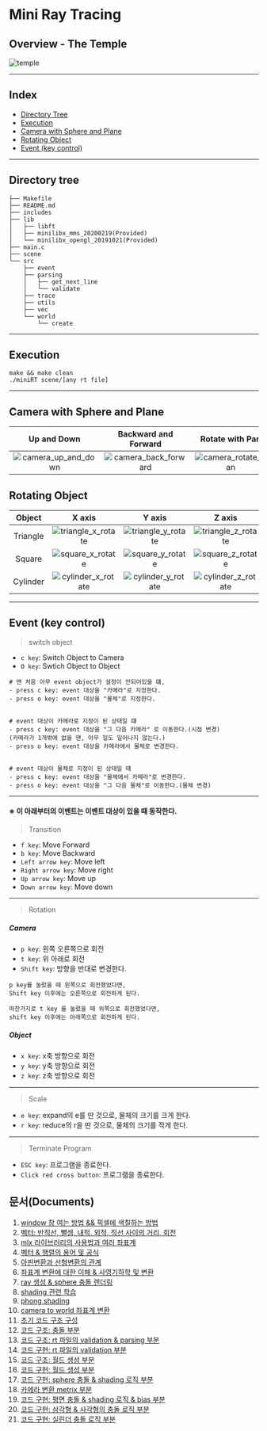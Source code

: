 # Mini Ray Tracing
## Overview - The Temple
![temple](https://user-images.githubusercontent.com/60311340/147248458-eb0099cf-8aa3-4bc8-a144-7e1a9d74d6fc.gif)

---
## Index
- [Directory Tree](#directory-tree)
- [Execution](#execution)
- [Camera with Sphere and Plane](#camera-with-sphere-and-plane)
- [Rotating Object](#rotating-object)
- [Event (key control)](#event-key-control)
---
## Directory tree
```shell
├── Makefile
├── README.md
├── includes
├── lib
│   ├── libft
│   ├── minilibx_mms_20200219(Provided)
│   └── minilibx_opengl_20191021(Provided)
├── main.c
├── scene
└── src
    ├── event
    ├── parsing
    │   ├── get_next_line
    │   └── validate
    ├── trace
    ├── utils
    ├── vec
    └── world
        └── create
```
---
## Execution
```shell
make && make clean
./miniRT scene/[any rt file]
```
---
## Camera with Sphere and Plane
|Up and Down|Backward and Forward|Rotate with Pan|Rotate with Tilt|Object Transition|Camera Switching|
:-------------------------:|:-------------------------:|:-------------------------:|:-------------------------:|:-------------------------:|:-------------------------:
|![camera_up_and_down](https://user-images.githubusercontent.com/60311340/147249009-92aec9c1-53de-4845-af74-ba9facb151cb.gif)|![camera_back_forward](https://user-images.githubusercontent.com/60311340/147249016-221ee5ae-6807-482f-a5eb-fa13c02ac82e.gif)|![camera_rotate_pan](https://user-images.githubusercontent.com/60311340/147249026-19db7408-8710-4e2b-85d9-a0d083e9424c.gif)|![camera_rotate_tilt](https://user-images.githubusercontent.com/60311340/147249031-7dfb391d-2cb3-49ec-925b-8e040d1dc26f.gif)|![object_transition](https://user-images.githubusercontent.com/60311340/147249041-8243c7ac-d4bf-4796-9163-ac37b645226b.gif)|![camera_switching](https://user-images.githubusercontent.com/60311340/147249048-91fa2cf4-dc0f-4773-af07-2eaebc114689.gif)|


## Rotating Object
|Object|X axis|Y axis|Z axis|
:-------------------------:|:-------------------------:|:-------------------------:|:-------------------------:
|Triangle|![triangle_x_rotate](https://user-images.githubusercontent.com/60311340/147248551-30e2a0e6-c342-494c-8844-e480893f929a.gif)|![triangle_y_rotate](https://user-images.githubusercontent.com/60311340/147248561-d4d83187-83e7-4acf-857b-07256e7ad28a.gif)|![triangle_z_rotate](https://user-images.githubusercontent.com/60311340/147248565-f6032ded-2dcc-4595-9c0d-c3e54dc05abd.gif)|
|Square|![square_x_rotate](https://user-images.githubusercontent.com/60311340/147248569-a4552d00-967a-4316-ab32-afb3236d185b.gif)|![square_y_rotate](https://user-images.githubusercontent.com/60311340/147248573-89758f0e-994f-405e-a0bb-ae436145b442.gif)|![square_z_rotate](https://user-images.githubusercontent.com/60311340/147248574-8f97ba88-3435-4ca2-8843-e13e4ce416ee.gif)|
|Cylinder|![cylinder_x_rotate](https://user-images.githubusercontent.com/60311340/147248581-682adc0b-6325-497a-8c78-d83a6f33c371.gif)|![cylinder_y_rotate](https://user-images.githubusercontent.com/60311340/147248582-bc355878-b8b9-4269-aca8-ae006e47531f.gif)|![cylinder_z_rotate](https://user-images.githubusercontent.com/60311340/147248585-e965b24e-8314-4723-a3c8-6c8ba942a372.gif)|

---
## Event (key control)

> switch object
- `c key`: Switch Object to Camera
- `O key`: Swtich Object to Object

```shell
# 맨 처음 아무 event object가 설정이 안되어있을 떄,
- press c key: event 대상을 "카메라"로 지정한다.
- press o key: event 대상을 "물체"로 지정한다.


# event 대상이 카메라로 지정이 된 상태일 떄
- press c key: event 대상을 "그 다음 카메라" 로 이동한다.(시점 변경)
(카메라가 1개밖에 없을 땐, 아무 일도 일어나지 않는다.)
- press o key: event 대상을 카메라에서 물체로 변경한다.


# event 대상이 물체로 지정이 된 상태일 때
- press c key: event 대상을 "물체에서 카메라"로 변경한다.
- press o key: event 대상을 "그 다음 물체"로 이동한다.(물체 변경)
```
---

#### ※ 이 아래부터의 이벤트는 이벤트 대상이 있을 때 동작한다.
> Transition
- `f key`: Move Forward
- `b key`: Move Backward
- `Left arrow key`: Move left
- `Right arrow key`: Move right
- `Up arrow key`: Move up
- `Down arrow key`: Move down
---

> Rotation
##### Camera
- `p key`: 왼쪽 오른쪽으로 회전
- `t key`: 위 아래로 회전
- `Shift key`: 방향을 반대로 변경한다.
```shell
p key를 눌렀을 때 왼쪽으로 회전했었다면, 
Shift key 이후에는 오른쪽으로 회전하게 된다.

마찬가지로 t key 를 눌렀을 때 위쪽으로 회전했었다면,
shift key 이후에는 아래쪽으로 회전하게 된다.
```
##### Object
- `x key`: x축 방향으로 회전
- `y key`: y축 방향으로 회전
- `z key`: z축 방향으로 회전
---

> Scale
- `e key`: expand의 e를 딴 것으로, 물체의 크기를 크게 한다.
- `r key`: reduce의 r을 딴 것으로, 물체의 크기를 작게 한다.
---

> Terminate Program
- `ESC key`: 프로그램을 종료한다.
- `Click red cross button`: 프로그램을 종료한다.
## 문서(Documents)
1. [window 창 여는 방법 && 픽셀에 색칠하는 방법](../../42Cursus/wiki/20210304%2528%25EB%25AA%25A9%2529)
2. [벡터: 반직선, 뺄셈, 내적, 외적, 직선 사이의 거리, 회전](../../42Cursus/wiki/20210305%2528%25EA%25B8%2588%2529)
3. [mlx 라이브러리의 사용법과 여러 좌표계](../../42Cursus/wiki/20210308%2528%25EC%259B%2594%2529)
4. [벡터 & 행렬의 용어 및 공식](../../42Cursus/wiki/20210309%2528%25ED%2599%2594%2529)
5. [아핀변환과 선형변환의 관계](../../42Cursus/wiki/20210310%2528%25EC%2588%2598%2529)
6. [좌표계 변환에 대한 이해 & 사영기하학 및 변환](../../42Cursus/wiki/20210312%2528%25EA%25B8%2588%2529)
7. [ray 생성 & sphere 충돌 렌더링](../../42Cursus/wiki/20210314%2528%25EC%259D%25BC%2529)
8. [shading 관련 학습](../../42Cursus/wiki/202103015%2528%25EC%259B%2594%2529)
9. [phong shading](../../42Cursus/wiki/20210316%2528%25ED%2599%2594%2529)
10. [camera to world 좌표계 변환](../../42Cursus/wiki/20210317%2528%25EC%2588%2598%2529)
11. [초기 코드 구조 구성](../../42Cursus/wiki/20210318%2528%25EB%25AA%25A9%2529)
12. [코드 구조: 충돌 부분](../../42Cursus/wiki/20210319%2528%25EA%25B8%2588%2529)
13. [코드 구조: rt 파일의 validation & parsing 부분](../../42Cursus/wiki/20210322%2528%25EC%259B%2594%2529)
14. [코드 구현: rt 파일의 validation 부분](../../42Cursus/wiki/20210323%2528%25ED%2599%2594%2529)
15. [코드 구조: 월드 생성 부분](../../42Cursus/wiki/20210324%2528%25EC%2588%2598%2529)
16. [코드 구현: 월드 생성 부분](../../42Cursus/wiki/20210325%2528%25EB%25AA%25A9%2529)
17. [코드 구현: sphere 충돌 & shading 로직 부분](../../42Cursus/wiki/202103026%2528%25EA%25B8%2588%2529)
18. [카메라 변환 metrix 부분](../../42Cursus/wiki/20210405%2528%25EC%259B%2594%2529)
19. [코드 구현: 평면 충돌 & shading 로직 & bias 부분](../../42Cursus/wiki/20210406%2528%25ED%2599%2594%2529)
20. [코드 구현: 삼각형 & 사각형의 충돌 로직 부분](../../42Cursus/wiki/20210407%2528%25EC%2588%2598%2529)
21. [코드 구현: 실린더 충돌 로직 부분 ](../../42Cursus/wiki/20210409%2528%25EA%25B8%2588%2529)

